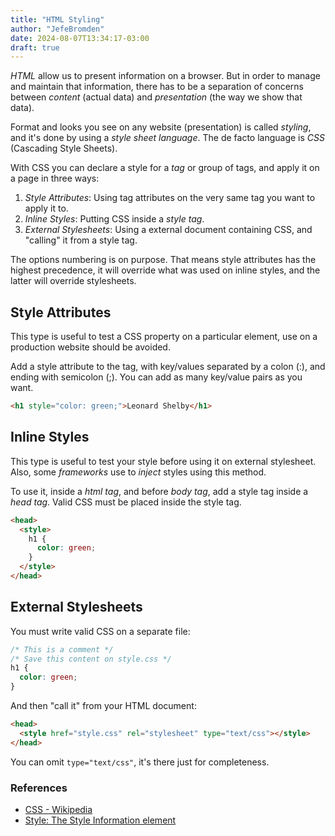 ```yaml
---
title: "HTML Styling"
author: "JefeBromden"
date: 2024-08-07T13:34:17-03:00
draft: true
---
```

*HTML* allow us to present information on a browser. But in order to manage and maintain that information, there has to be a separation of concerns between *content* (actual data) and *presentation* (the way we show that data).

Format and looks you see on any website (presentation) is called *styling*, and it's done by using a *style sheet language*. The de facto language is *CSS* (Cascading Style Sheets).

With CSS you can declare a style for a *tag* or group of tags, and apply it on a page in three ways:
1. *Style Attributes*: Using tag attributes on the very same tag you want to apply it to.
2. *Inline Styles*: Putting CSS inside a *style tag*.
3. *External Stylesheets*: Using a external document containing CSS, and "calling" it from a style tag. 

The options numbering is on purpose. That means style attributes has the highest precedence, it will override what was used on inline styles, and the latter will override stylesheets.

## Style Attributes
This type is useful to test a CSS property on a particular element, use on a production website should be avoided.

Add a style attribute to the tag, with key/values separated by a colon (:), and ending with semicolon (;). You can add as many key/value pairs as you want.
```html
<h1 style="color: green;">Leonard Shelby</h1>
```

## Inline Styles
This type is useful to test your style before using it on external stylesheet. Also, some *frameworks* use to *inject* styles using this method.

To use it, inside a *html tag*, and before *body tag*, add a style tag inside a *head tag*. Valid CSS must be placed inside the style tag.
```html
<head>
  <style>
    h1 {
      color: green;
    }
  </style>
</head>
```

## External Stylesheets
You must write valid CSS on a separate file:
```css
/* This is a comment */
/* Save this content on style.css */
h1 {
  color: green;
}
```

And then "call it" from your HTML document:
```html { hl_lines=2}
<head>
  <style href="style.css" rel="stylesheet" type="text/css"></style>
</head>
```

You can omit `type="text/css"`, it's there just for completeness.

### References
- [CSS - Wikipedia](https://en.wikipedia.org/wiki/CSS)
- [Style: The Style Information element](https://developer.mozilla.org/en-US/docs/Web/HTML/Element/style)
